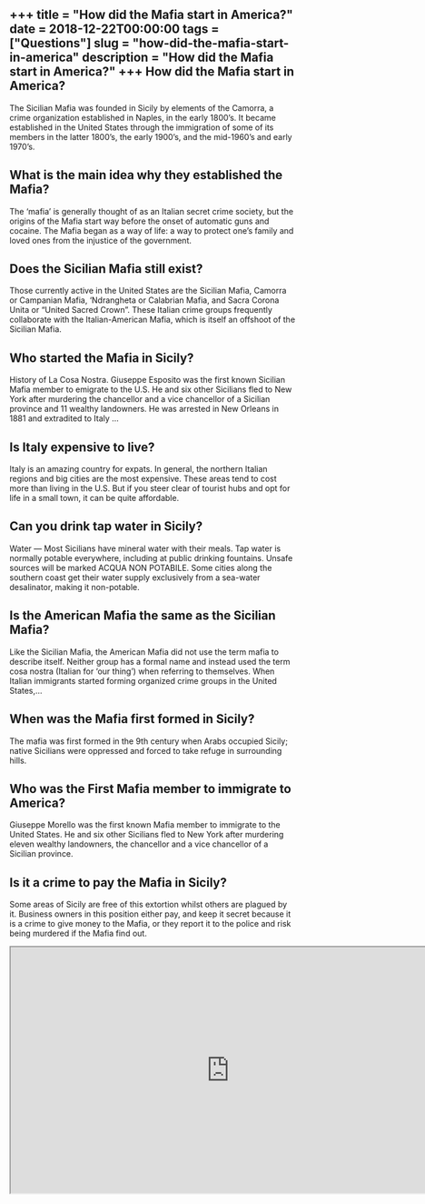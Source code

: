 +++
title = "How did the Mafia start in America?"
date = 2018-12-22T00:00:00
tags = ["Questions"]
slug = "how-did-the-mafia-start-in-america"
description = "How did the Mafia start in America?"
+++
How did the Mafia start in America?
-----------------------------------

The Sicilian Mafia was founded in Sicily by elements of the Camorra, a crime organization established in Naples, in the early 1800’s. It became established in the United States through the immigration of some of its members in the latter 1800’s, the early 1900’s, and the mid-1960’s and early 1970’s.

What is the main idea why they established the Mafia?
-----------------------------------------------------

The ‘mafia’ is generally thought of as an Italian secret crime society, but the origins of the Mafia start way before the onset of automatic guns and cocaine. The Mafia began as a way of life: a way to protect one’s family and loved ones from the injustice of the government.

Does the Sicilian Mafia still exist?
------------------------------------

Those currently active in the United States are the Sicilian Mafia, Camorra or Campanian Mafia, ‘Ndrangheta or Calabrian Mafia, and Sacra Corona Unita or “United Sacred Crown”. These Italian crime groups frequently collaborate with the Italian-American Mafia, which is itself an offshoot of the Sicilian Mafia.

Who started the Mafia in Sicily?
--------------------------------

History of La Cosa Nostra. Giuseppe Esposito was the first known Sicilian Mafia member to emigrate to the U.S. He and six other Sicilians fled to New York after murdering the chancellor and a vice chancellor of a Sicilian province and 11 wealthy landowners. He was arrested in New Orleans in 1881 and extradited to Italy …

Is Italy expensive to live?
---------------------------

Italy is an amazing country for expats. In general, the northern Italian regions and big cities are the most expensive. These areas tend to cost more than living in the U.S. But if you steer clear of tourist hubs and opt for life in a small town, it can be quite affordable.

Can you drink tap water in Sicily?
----------------------------------

Water — Most Sicilians have mineral water with their meals. Tap water is normally potable everywhere, including at public drinking fountains. Unsafe sources will be marked ACQUA NON POTABILE. Some cities along the southern coast get their water supply exclusively from a sea-water desalinator, making it non-potable.

Is the American Mafia the same as the Sicilian Mafia?
-----------------------------------------------------

Like the Sicilian Mafia, the American Mafia did not use the term mafia to describe itself. Neither group has a formal name and instead used the term cosa nostra (Italian for ‘our thing’) when referring to themselves. When Italian immigrants started forming organized crime groups in the United States,…

When was the Mafia first formed in Sicily?
------------------------------------------

The mafia was first formed in the 9th century when Arabs occupied Sicily; native Sicilians were oppressed and forced to take refuge in surrounding hills.

Who was the First Mafia member to immigrate to America?
-------------------------------------------------------

Giuseppe Morello was the first known Mafia member to immigrate to the United States. He and six other Sicilians fled to New York after murdering eleven wealthy landowners, the chancellor and a vice chancellor of a Sicilian province.

Is it a crime to pay the Mafia in Sicily?
-----------------------------------------

Some areas of Sicily are free of this extortion whilst others are plagued by it. Business owners in this position either pay, and keep it secret because it is a crime to give money to the Mafia, or they report it to the police and risk being murdered if the Mafia find out.

<iframe allow="accelerometer; autoplay; clipboard-write; encrypted-media; gyroscope; picture-in-picture" allowfullscreen="" class="__youtube_prefs__  epyt-is-override  no-lazyload" data-no-lazy="1" data-origheight="433" data-origwidth="770" data-skipgform_ajax_framebjll="" height="433" id="_ytid_90413" loading="lazy" src="https://www.youtube.com/embed/jUne3fMzPKU?enablejsapi=1&autoplay=0&cc_load_policy=0&cc_lang_pref=&iv_load_policy=1&loop=0&modestbranding=0&rel=1&fs=1&playsinline=0&autohide=2&theme=dark&color=red&controls=1&" title="YouTube player" width="770"></iframe>